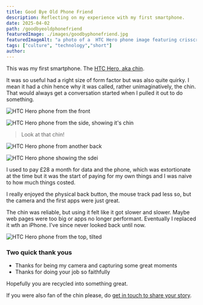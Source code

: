 ```yaml
---
title: Good Bye Old Phone Friend
description: Reflecting on my experience with my first smartphone. 
date: 2025-04-02
path: /goodbyeoldphonefriend
featuredImage: ./images/goodbyphonefriend.jpg
featuredImageAlt: "a photo of a  HTC Hero phone image featuring crisscrossing text"
tags: ["culture", "technology","short"]
author:
---
```


This was my first smartphone. The [HTC Hero, aka chin](https://www.mobilephonemuseum.com/phone-detail/htc-hero).

It was so useful had a right size of form factor but was also quite quirky. I mean it had a chin hence why it was called, rather unimaginatively, the chin. That would always get a conversation started when I pulled it out to do something.

![HTC Hero phone from the front](./images/goodbyephone/IMG_1546.jpg)

![HTC Hero phone from the side, showing it's chin](./images/goodbyephone/IMG_1547.jpg)
> Look at that chin!

![HTC Hero phone from another back](./images/goodbyephone/IMG_1548.jpg)

![HTC Hero phone showing the sdei](./images/goodbyephone/IMG_1549.jpg)

I used to pay £28 a month for data and the phone, which was extortionate at the time but it was the start of paying for my own things and I was naive to how much things costed.

I really enjoyed the physical back button, the mouse track pad less so, but the camera and the first apps were just great.

The chin was reliable, but using it felt like it got slower and slower. Maybe web pages were too big or apps no longer performant. Eventually I replaced it wth an iPhone. I've since never looked back until now.

![HTC Hero phone from the top, tilted](./images/goodbyephone/IMG_1550.jpg)

### Two quick thank yous

- Thanks for being my camera and capturing some great moments
- Thanks for doing your job so faithfully 

Hopefully you are recycled into something great.

If you were also fan of the chin please, do [get in touch to share your story](/contact).
